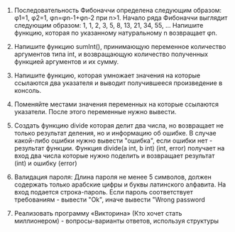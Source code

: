 1. Последовательность Фибоначчи определена следующим образом: φ1=1, φ2=1, φn=φn-1+φn-2 при n>1. Начало ряда Фибоначчи выглядит следующим образом: 1, 1, 2, 3, 5, 8, 13, 21, 34, 55, ... Напишите функцию, которая по указанному натуральному n возвращает φn.

2. Напишите функцию sumInt(), принимающую переменное количество аргументов типа int, и возвращающую количество полученных функцией аргументов и их сумму.

3. Напишите функцию, которая умножает значения на которые ссылаются два указателя и выводит получившееся произведение в консоль.

4. Поменяйте местами значения переменных на которые ссылаются указатели. После этого переменные нужно вывести.

5. Создать функцию divide которая делит два числа, но возвращает не только результат деления, но и информацию об ошибке. В случае какой-либо ошибки нужно вывести "ошибка", если ошибки нет - результат функции. Функция divide(a int, b int) (int, error) получает на вход два числа которые нужно поделить и возвращает результат (int) и ошибку (error)

6. Валидация пароля: Длина пароля не менее 5 символов, должен содержать только арабские цифры и буквы латинского алфавита. На вход подается строка-пароль. Если пароль соответствует требованиям - вывести "Ok", иначе вывести "Wrong password

7. Реализовать программу «Викторина» (Кто хочет стать миллионером) - вопросы-варианты ответов, используя структуры